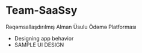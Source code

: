 # Team-SaaSsy
Rəqəmsallaşdırılmış Alman Üsulu Ödəmə Platforması

- Designing app behavior
- SAMPLE UI DESIGN
